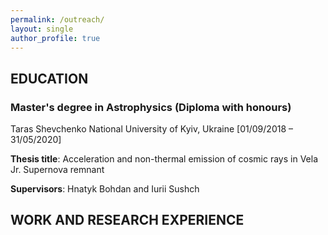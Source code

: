 ```yaml
---
permalink: /outreach/
layout: single
author_profile: true
---
```


## EDUCATION

### Master's degree in Astrophysics (Diploma with honours)
Taras Shevchenko National University of Kyiv, Ukraine [01/09/2018 – 31/05/2020]

**Thesis title**: Acceleration and non-thermal emission of cosmic rays in Vela Jr. Supernova remnant

**Supervisors**: Hnatyk Bohdan and Iurii Sushch


## WORK AND RESEARCH EXPERIENCE

